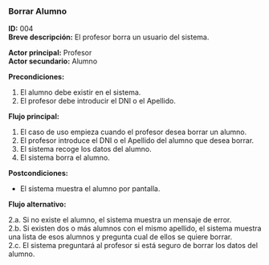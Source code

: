 ### Borrar Alumno**ID:** 004   **Breve descripción:** El profesor borra un usuario del sistema.**Actor principal:** Profesor   **Actor secundario:** Alumno**Precondiciones:**1. El alumno debe existir en el sistema.2. El profesor debe introducir el DNI o el Apellido.**Flujo principal:**1. El caso de uso empieza cuando el profesor desea borrar un alumno.   2. El profesor introduce el DNI o el Apellido del alumno que desea borrar.   3. El sistema recoge los datos del alumno.   4. El sistema borra el alumno.   **Postcondiciones:*** El sistema muestra el alumno por pantalla.**Flujo alternativo:**2.a. Si no existe el alumno, el sistema muestra un mensaje de error.  2.b. Si existen dos o más alumnos con el mismo apellido, el sistema muestra una lista de esos alumnos y pregunta cual de ellos se quiere borrar.  2.c. El sistema preguntará al profesor si está seguro de borrar los datos del alumno.